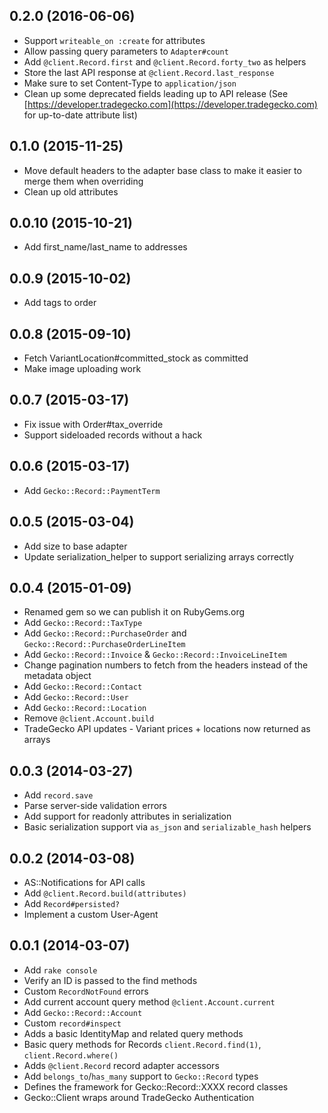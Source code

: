 ## 0.2.0 (2016-06-06)
- Support `writeable_on :create` for attributes
- Allow passing query parameters to `Adapter#count`
- Add `@client.Record.first` and `@client.Record.forty_two` as helpers
- Store the last API response at `@client.Record.last_response`
- Make sure to set Content-Type to `application/json`
- Clean up some deprecated fields leading up to API release (See [https://developer.tradegecko.com](https://developer.tradegecko.com) for up-to-date attribute list)

## 0.1.0 (2015-11-25)
- Move default headers to the adapter base class to make it easier to merge them when overriding
- Clean up old attributes

## 0.0.10 (2015-10-21)
- Add first_name/last_name to addresses

## 0.0.9 (2015-10-02)
- Add tags to order

## 0.0.8 (2015-09-10)
- Fetch VariantLocation#committed_stock as committed
- Make image uploading work

## 0.0.7 (2015-03-17)
- Fix issue with Order#tax_override
- Support sideloaded records without a hack

## 0.0.6 (2015-03-17)
- Add `Gecko::Record::PaymentTerm`

## 0.0.5 (2015-03-04)
- Add size to base adapter
- Update serialization_helper to support serializing arrays correctly

## 0.0.4 (2015-01-09)
- Renamed gem so we can publish it on RubyGems.org
- Add `Gecko::Record::TaxType`
- Add `Gecko::Record::PurchaseOrder` and `Gecko::Record::PurchaseOrderLineItem`
- Add `Gecko::Record::Invoice` & `Gecko::Record::InvoiceLineItem`
- Change pagination numbers to fetch from the headers instead of the metadata object
- Add `Gecko::Record::Contact`
- Add `Gecko::Record::User`
- Add `Gecko::Record::Location`
- Remove `@client.Account.build`
- TradeGecko API updates - Variant prices + locations now returned as arrays

## 0.0.3 (2014-03-27)

- Add `record.save`
- Parse server-side validation errors
- Add support for readonly attributes in serialization
- Basic serialization support via `as_json` and `serializable_hash` helpers

## 0.0.2 (2014-03-08)

- AS::Notifications for API calls
- Add `@client.Record.build(attributes)`
- Add `Record#persisted?`
- Implement a custom User-Agent

## 0.0.1 (2014-03-07)

- Add `rake console`
- Verify an ID is passed to the find methods
- Custom `RecordNotFound` errors
- Add current account query method `@client.Account.current`
- Add `Gecko::Record::Account`
- Custom `record#inspect`
- Adds a basic IdentityMap and related query methods
- Basic query methods for Records `client.Record.find(1)`, `client.Record.where()`
- Adds `@client.Record` record adapter accessors
- Add `belongs_to`/`has_many` support to `Gecko::Record` types
- Defines the framework for Gecko::Record::XXXX record classes
- Gecko::Client wraps around TradeGecko Authentication

